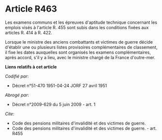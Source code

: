 # Article R463

Les examens communs et les épreuves d'aptitude technique concernant les emplois visés à l'article R. 455 sont subis dans les
conditions fixées aux articles R. 414 à R. 422.

Lorsque le ministre des anciens combattants et victimes de guerre décide d'établir une ou plusieurs listes provisoires
complémentaires de classement, il fixe les dates auxquelles sont organisés les examens complémentaires, après accord, s'il y
a lieu, avec le ministre chargé de la France d'outre-mer.

**Liens relatifs à cet article**

_Codifié par_:

  - Décret n°51-470 1951-04-24 JORF 27 avril 1951

_Abrogé par_:

  - Décret n°2009-629 du 5 juin 2009 - art. 1

_Cite_:

  - Code des pensions militaires d'invalidité et des victimes de guerre.
  - Code des pensions militaires d'invalidité et des victimes de guerre. - art. R455
